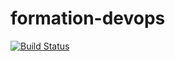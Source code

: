 # formation-devops

[![Build Status](https://travis-ci.org/loicguillois/formation-devops.svg?branch=master)](https://travis-ci.org/loicguillois/formation-devops)